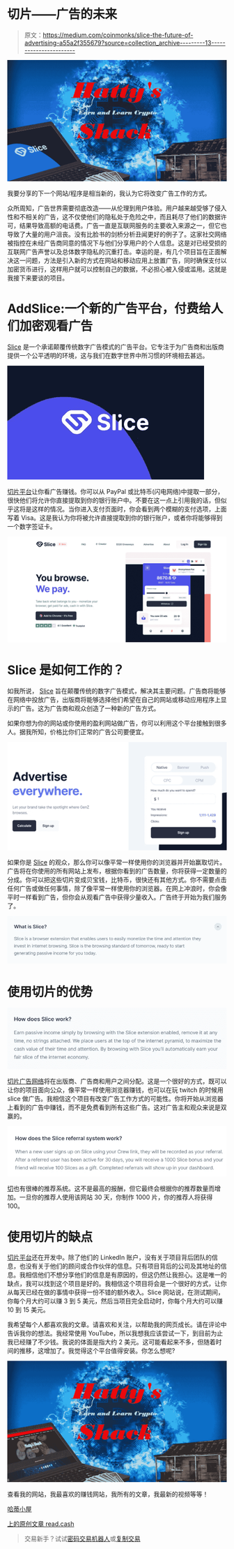 # 切片——广告的未来

> 原文：<https://medium.com/coinmonks/slice-the-future-of-advertising-a55a2f355679?source=collection_archive---------13----------------------->

![](img/b696041e6b6f2ef0ec73679b22b5831a.png)

我要分享的下一个网站/程序是相当新的，我认为它将改变广告工作的方式。

众所周知，广告世界需要彻底改造——从伦理到用户体验。用户越来越受够了侵入性和不相关的广告，这不仅使他们的隐私处于危险之中，而且耗尽了他们的数据许可，结果导致高额的电话费。广告一直是互联网服务的主要收入来源之一，但它也导致了大量的用户沮丧。没有比脸书的剑桥分析丑闻更好的例子了。这家社交网络被指控在未经广告商同意的情况下与他们分享用户的个人信息。这是对已经受损的互联网广告声誉以及总体数字隐私的沉重打击。幸运的是，有几个项目旨在正面解决这一问题，方法是引入新的方式在网站和移动应用上放置广告，同时确保支付以加密货币进行，这样用户就可以控制自己的数据，不必担心被入侵或滥用。这就是我接下来要谈的项目。

# AddSlice:一个新的广告平台，付费给人们加密观看广告

[Slice](https://addslice.com/?crew=VFFbJ) 是一个承诺颠覆传统数字广告模式的广告平台。它专注于为广告商和出版商提供一个公平透明的环境，这与我们在数字世界中所习惯的环境相去甚远。

![](img/156cd7b981765996cfd641addf11b510.png)

[切片平台](https://addslice.com/?crew=VFFbJ)让你看广告赚钱。你可以从 PayPal 或比特币(闪电网络)中提取一部分，很快他们将允许你直接提取到你的银行账户中。不要在这一点上引用我的话，但似乎这将是这样的情况。当你进入支付页面时，你会看到两个模糊的支付选项，上面写着 Visa。这是我认为你将被允许直接提取到你的银行账户，或者你将能够得到一个数字签证卡。

![](img/dcad6d0315ffd4151d366a21187037b3.png)

# Slice 是如何工作的？

如我所说， [Slice](https://addslice.com/?crew=VFFbJ) 旨在颠覆传统的数字广告模式，解决其主要问题。广告商将能够在网络中投放广告，出版商将能够选择他们希望在自己的网站或移动应用程序上显示的广告。这为广告商和观众创造了一种新的广告方式。

如果你想为你的网站或你使用的盈利网站做广告，你可以利用这个平台接触到很多人。据我所知，价格比你们正常的广告公司要便宜。

![](img/4970907fe5d5d55bc13d9d685903ecd4.png)

如果你是 [Slice](https://addslice.com/?crew=VFFbJ) 的观众，那么你可以像平常一样使用你的浏览器并开始赢取切片。广告将在你使用的所有网站上发布，根据你看到的广告数量，你将获得一定数量的分成。你可以把这些切片变成贝宝钱，比特币，很快还有其他方式。你不需要点击任何广告或做任何事情，除了像平常一样使用你的浏览器。在网上冲浪时，你会像平时一样看到广告，但你会从观看广告中获得少量收入。广告终于开始为我们服务了。

![](img/499c571d6497d7538dea15d641347a37.png)

# 使用切片的优势

![](img/f4563d62121daef1d340387ef51a4682.png)

[切片广告网络](https://addslice.com/?crew=VFFbJ)将在出版商、广告商和用户之间分配。这是一个很好的方式，既可以让你的项目面向公众，像平常一样使用浏览器赚钱，也可以在玩 twitch 的时候用 slice 做广告。我相信这个项目有改变广告工作方式的可能性。你将开始从浏览器上看到的广告中赚钱，而不是免费看到所有这些广告。这对广告主和观众来说是双赢的。

![](img/12394ac7f87a224c0760dd67200702d5.png)

[切](https://addslice.com/?crew=VFFbJ)也有很棒的推荐系统。这不是最高的报酬，但它最终会根据你的推荐数量而增加。一旦你的推荐人使用该网站 30 天，你制作 1000 片，你的推荐人将获得 100。

# 使用切片的缺点

[切片平台](https://addslice.com/?crew=VFFbJ)还在开发中。除了他们的 LinkedIn 账户，没有关于项目背后团队的信息，也没有关于他们的顾问或合作伙伴的信息。只有项目背后的公司及其地址的信息。我相信他们不想分享他们的信息是有原因的，但这仍然让我担心。这是唯一的缺点，我可以找到这个项目是好的。我相信这个项目将会是一个很好的方式，让你从每天已经在做的事情中获得一份不错的额外收入。Slice 网站说，在测试期间，你每个月大约可以赚 3 到 5 美元，然后当项目完全启动时，你每个月大约可以赚 10 到 15 美元。

我希望每个人都喜欢我的文章。请喜欢和关注，以帮助我的网页成长。请在评论中告诉我你的想法。我经常使用 YouTube，所以我想我应该尝试一下，到目前为止我已经赚了不少钱。我说的体面是指大约 2 美元。这可能看起来不多，但随着时间的推移，这增加了。我觉得这个平台值得安装。你怎么想呢?

![](img/c6b5949adb48628a924f78ae6f3d2817.png)

查看我的网站，我最喜欢的赚钱网站，我所有的文章，我最新的视频等等！

[哈蒂小屋](https://www.hattysshack.org/)

[上的原创文章 read.cash](https://read.cash/@HattyHats/slice-the-future-of-advertising-43c6d43e)

> 交易新手？试试[密码交易机器人](/coinmonks/crypto-trading-bot-c2ffce8acb2a)或[复制交易](/coinmonks/top-10-crypto-copy-trading-platforms-for-beginners-d0c37c7d698c)